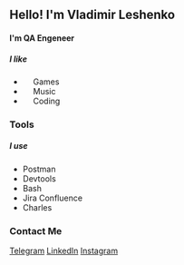 ## Hello! I'm Vladimir Leshenko

#### I'm QA Engeneer

##### I like

+ <img width="14px" src="https://user-images.githubusercontent.com/60035393/149417705-cc34cf52-a359-4e36-894b-fdcb6fe5092b.png" /> Games
+ <img width="14px" src="https://user-images.githubusercontent.com/60035393/149417851-289b899b-e462-45d2-9ee4-68e60a26130a.png" /> Music
+ <img width="14px" src="https://user-images.githubusercontent.com/60035393/149418001-d9c07ba9-401b-4d5e-958d-714166b03f1f.png" /> Coding
  
### Tools

##### I use

+ Postman
+ Devtools
+ Bash
+ Jira Confluence
+ Charles 

### Contact Me
[Telegram](https://t.me/leshenkov)
[LinkedIn](https://www.linkedin.com/in/lvnnew/)
[Instagram](https://www.instagram.com/leshenkovn/)
